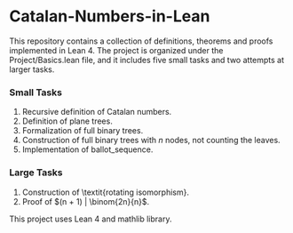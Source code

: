 # Catalan-Numbers-in-Lean

This repository contains a collection of definitions, theorems and proofs implemented in Lean 4. The project is organized under the Project/Basics.lean file, and it includes five small tasks and two attempts at larger tasks.

### Small Tasks
1. Recursive definition of Catalan numbers.
2. Definition of plane trees.
3. Formalization of full binary trees.
4. Construction of full binary trees with $n$ nodes, not counting the leaves.
5. Implementation of ballot_sequence.

### Large Tasks
1. Construction of \textit{rotating isomorphism}.
2. Proof of $(n + 1) | \binom{2n}{n}$.

This project uses Lean 4 and mathlib library.
